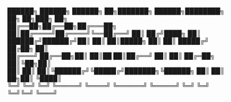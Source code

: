   ██████╗ ██████╗  ██████╗      ██╗███████╗ ██████╗████████╗    ██╗  ██╗███╗   ██╗    
  ██╔══██╗██╔══██╗██╔═══██╗     ██║██╔════╝██╔════╝╚══██╔══╝    ██║ ██╔╝████╗  ██║    
  ██████╔╝██████╔╝██║   ██║     ██║█████╗  ██║        ██║       █████╔╝ ██╔██╗ ██║    
  ██╔═══╝ ██╔══██╗██║   ██║██   ██║██╔══╝  ██║        ██║       ██╔═██╗ ██║╚██╗██║    
  ██║     ██║  ██║╚██████╔╝╚█████╔╝███████╗╚██████╗   ██║       ██║  ██╗██║ ╚████║    
  ╚═╝     ╚═╝  ╚═╝ ╚═════╝  ╚════╝ ╚══════╝ ╚═════╝   ╚═╝       ╚═╝  ╚═╝╚═╝  ╚═══╝    
